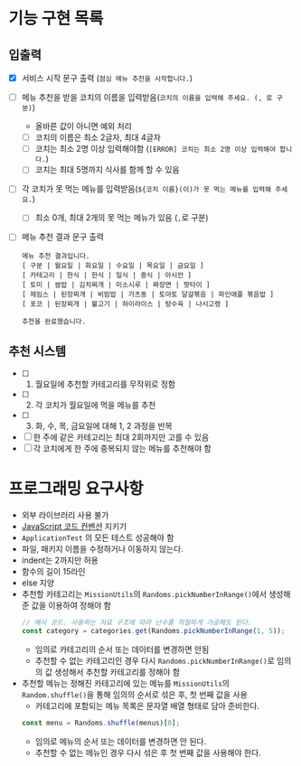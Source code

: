 # 기능 구현 목록

## 입출력

- [x] 서비스 시작 문구 출력 (`점심 메뉴 추천을 시작합니다.`)
- [ ] 메뉴 추천을 받을 코치의 이름을 입력받음(`코치의 이름을 입력해 주세요. (, 로 구분)`)
  - 올바른 값이 아니면 예외 처리
  - [ ] 코치의 이름은 최소 2글자, 최대 4글자
  - [ ] 코치는 최소 2명 이상 입력해야함 (`[ERROR] 코치는 최소 2명 이상 입력해야 합니다.`)
  - [ ] 코치는 최대 5명까지 식사를 함께 할 수 있음
- [ ] 각 코치가 못 먹는 메뉴를 입력받음(`${코치 이름}(이)가 못 먹는 메뉴를 입력해 주세요.`)
  - [ ] 최소 0개, 최대 2개의 못 먹는 메뉴가 있음 (`,`로 구분)
- [ ] 메뉴 추천 결과 문구 출력

  ```
  메뉴 추천 결과입니다.
  [ 구분 | 월요일 | 화요일 | 수요일 | 목요일 | 금요일 ]
  [ 카테고리 | 한식 | 한식 | 일식 | 중식 | 아시안 ]
  [ 토미 | 쌈밥 | 김치찌개 | 미소시루 | 짜장면 | 팟타이 ]
  [ 제임스 | 된장찌개 | 비빔밥 | 가츠동 | 토마토 달걀볶음 | 파인애플 볶음밥 ]
  [ 포코 | 된장찌개 | 불고기 | 하이라이스 | 탕수육 | 나시고렝 ]

  추천을 완료했습니다.
  ```

## 추천 시스템

- [ ] 1. 월요일에 추천할 카테고리를 무작위로 정함
- [ ] 2. 각 코치가 월요일에 먹을 메뉴를 추천
- [ ] 3. 화, 수, 목, 금요일에 대해 1, 2 과정을 반복
- [ ] 한 주에 같은 카테고리는 최대 2회까지만 고를 수 있음
- [ ] 각 코치에게 한 주에 중복되지 않는 메뉴를 추천해야 함

# 프로그래밍 요구사항

- 외부 라이브러리 사용 불가
- [JavaScript 코드 컨벤션](https://github.com/woowacourse/woowacourse-docs/tree/main/styleguide/javascript) 지키기
- `ApplicationTest` 의 모든 테스트 성공해야 함
- 파일, 패키지 이름을 수정하거나 이동하지 않는다.
- indent는 2까지만 허용
- 함수의 길이 15라인
- else 지양
- 추천할 카테고리는 `MissionUtils`의 `Randoms.pickNumberInRange()`에서 생성해준 값을 이용하여 정해야 함
  ```js
  // 예시 코드. 사용하는 자료 구조에 따라 난수를 적절하게 가공해도 된다.
  const category = categories.get(Randoms.pickNumberInRange(1, 5));
  ```
  - 임의로 카테고리의 순서 또는 데이터를 변경하면 안됨
  - 추천할 수 없는 카테고리인 경우 다시 `Randoms.pickNumberInRange()`로 임의의 값 생성해서 추천할 카테고리를 정해야 함
- 추천할 메뉴는 정해진 카테고리에 있는 메뉴를 `MissionUtils`의 `Random.shuffle()`을 통해 임의의 순서로 섞은 후, 첫 번째 값을 사용
  - 카테고리에 포함되는 메뉴 목록은 문자열 배열 형태로 담아 준비한다.
  ```js
  const menu = Randoms.shuffle(menus)[0];
  ```
  - 임의로 메뉴의 순서 또는 데이터를 변경하면 안 된다.
  - 추천할 수 없는 메뉴인 경우 다시 섞은 후 첫 번째 값을 사용해야 한다.

